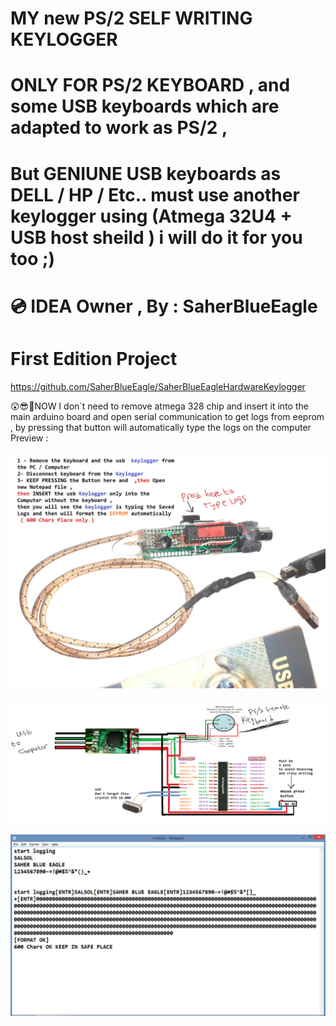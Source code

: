 
# MY new PS/2 SELF WRITING KEYLOGGER 
# ONLY FOR PS/2 KEYBOARD , and some USB keyboards which are adapted to work as PS/2 , 
# But GENIUNE USB keyboards as DELL / HP / Etc.. must use another keylogger using (Atmega 32U4 + USB host sheild ) i will do it for you too ;) 
# 💿 IDEA Owner , By : SaherBlueEagle
# First Edition Project 
https://github.com/SaherBlueEagle/SaherBlueEagleHardwareKeylogger
</p>
😲😎💪NOW I don`t need to remove atmega 328 chip and insert it into the main arduino board and open serial communication to get logs from eeprom ,  by pressing that button will automatically type the logs on the computer  Preview : 
<p align="center">
<img src="https://raw.githubusercontent.com/SaherBlueEagle/Hardware-Keylogger-ATMEGA-328P/main/vip.jpg" > 

</p>
 <p align="center">
<img src="https://raw.githubusercontent.com/SaherBlueEagle/Hardware-Keylogger-ATMEGA-328P/main/wiring.png" > 

</p>
</p>
 <p align="center">
<img src="https://raw.githubusercontent.com/SaherBlueEagle/Hardware-Keylogger-ATMEGA-328P/main/image.png" > 

</p>
</p>
